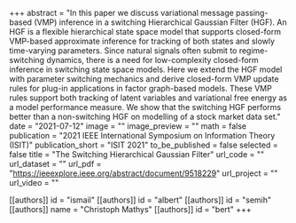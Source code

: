+++
abstract = "In this paper we discuss variational message passing-based (VMP) inference in a switching Hierarchical Gaussian Filter (HGF). An HGF is a flexible hierarchical state space model that supports closed-form VMP-based approximate inference for tracking of both states and slowly time-varying parameters. Since natural signals often submit to regime-switching dynamics, there is a need for low-complexity closed-form inference in switching state space models. Here we extend the HGF model with parameter switching mechanics and derive closed-form VMP update rules for plug-in applications in factor graph-based models. These VMP rules support both tracking of latent variables and variational free energy as a model performance measure. We show that the switching HGF performs better than a non-switching HGF on modelling of a stock market data set."
date = "2021-07-12"
image = ""
image_preview = ""
math = false
publication = "2021 IEEE International Symposium on Information Theory (ISIT)"
publication_short = "ISIT 2021"
to_be_published = false
selected = false
title = "The Switching Hierarchical Gaussian Filter"
url_code = ""
url_dataset = ""
url_pdf = "https://ieeexplore.ieee.org/abstract/document/9518229"
url_project = ""
url_video = ""

[[authors]]
    id = "ismail"
[[authors]]
    id = "albert"
[[authors]]
    id = "semih"
[[authors]]
    name = "Christoph Mathys"
[[authors]]
    id = "bert"
+++
